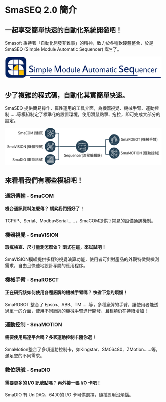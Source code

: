 # SmaSEQ 2.0 簡介

## 一起享受簡單快速的自動化系統開發吧！

Smasoft 秉持著「自動化開發非難事」的精神，致力於各種軟硬體整合，於是SmaSEQ \(Simple Module Automatic Sequencer\) 誕生了。

![](.gitbook/assets/smaseq.png)

## 少了複雜的程式碼，自動化其實簡單快速。

SmaSEQ 提供簡易操作、彈性運用的工具介面，為機器視覺、機械手臂、運動控制......等模組制定了標準化的設置環境，使用滑鼠點擊、拖拉，即可完成大部分的設定。

![](.gitbook/assets/modules.png)

## 來看看我們有哪些模組吧！

### 通訊傳輸 - SmaCOM

#### 機台通訊資料怎麼傳？ 橋梁我們搭好了！

TCP/IP、Serial、ModbusSerial......，SmaCOM提供了常見的設備通訊機制。

### 機器視覺 - SmaVISION

#### 瑕疵檢查、尺寸量測怎麼做？ 函式在這，來試試吧！

SmaVISION模組提供多樣的視覺演算功能，使用者可針對產品的外觀特徵與檢測需求，自由且快速地設計專屬的應用程序。

### 機械手臂 - SmaROBOT

#### 正在研究該如何使用各種廠牌的機械手臂嗎？ 快省下您的煩惱！

 SmaROBOT 整合了 Epson、ABB、TM......等，多種廠牌的手臂，讓使用者能透過單一的介面，使用不同廠牌的機械手臂進行開發，且種類仍在持續增加！

### 運動控制 - SmaMOTION

#### 需要使用馬達平台嗎？多家運動控制卡隨你選！

SmaMotion整合了多項運動控制卡，如Kingstar、SMC6480、ZMotion......等，滿足您的不同需求。

### 數位訊號 - SmaDIO

#### 需要更多的 I/O 訊號點嗎？ 再外接一張 I/O 卡吧！

SmaDIO 有 UniDAQ、6400的 I/O 卡可供選擇，隨插即用沒煩惱。

